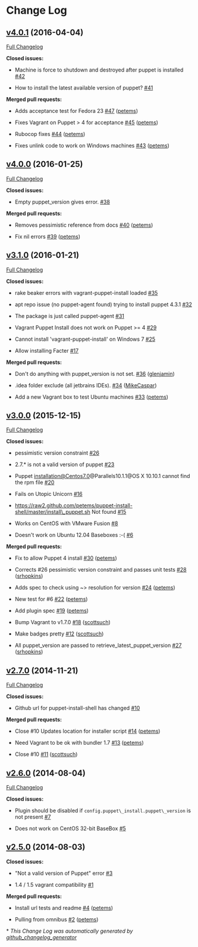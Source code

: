 # Change Log

## [v4.0.1](https://github.com/petems/vagrant-puppet-install/tree/v4.0.1) (2016-04-04)

[Full Changelog](https://github.com/petems/vagrant-puppet-install/compare/v4.0.0...v4.0.1)

**Closed issues:**

- Machine is force to shutdown and destroyed after puppet is installed [\#42](https://github.com/petems/vagrant-puppet-install/issues/42)

- How to install the latest available version of puppet? [\#41](https://github.com/petems/vagrant-puppet-install/issues/41)

**Merged pull requests:**

- Adds acceptance test for Fedora 23 [\#47](https://github.com/petems/vagrant-puppet-install/pull/47) ([petems](https://github.com/petems))

- Fixes Vagrant on Puppet \> 4 for acceptance [\#45](https://github.com/petems/vagrant-puppet-install/pull/45) ([petems](https://github.com/petems))

- Rubocop fixes [\#44](https://github.com/petems/vagrant-puppet-install/pull/44) ([petems](https://github.com/petems))

- Fixes unlink code to work on Windows machines [\#43](https://github.com/petems/vagrant-puppet-install/pull/43) ([petems](https://github.com/petems))

## [v4.0.0](https://github.com/petems/vagrant-puppet-install/tree/v4.0.0) (2016-01-25)

[Full Changelog](https://github.com/petems/vagrant-puppet-install/compare/v3.1.0...v4.0.0)

**Closed issues:**

- Empty puppet\_version gives error. [\#38](https://github.com/petems/vagrant-puppet-install/issues/38)

**Merged pull requests:**

- Removes pessimistic reference from docs [\#40](https://github.com/petems/vagrant-puppet-install/pull/40) ([petems](https://github.com/petems))

- Fix nil errors [\#39](https://github.com/petems/vagrant-puppet-install/pull/39) ([petems](https://github.com/petems))

## [v3.1.0](https://github.com/petems/vagrant-puppet-install/tree/v3.1.0) (2016-01-21)

[Full Changelog](https://github.com/petems/vagrant-puppet-install/compare/v3.0.0...v3.1.0)

**Closed issues:**

- rake beaker errors with vagrant-puppet-install loaded [\#35](https://github.com/petems/vagrant-puppet-install/issues/35)

- apt repo issue \(no puppet-agent found\) trying to install puppet 4.3.1 [\#32](https://github.com/petems/vagrant-puppet-install/issues/32)

- The package is just called puppet-agent [\#31](https://github.com/petems/vagrant-puppet-install/issues/31)

- Vagrant Puppet Install does not work on Puppet \>= 4 [\#29](https://github.com/petems/vagrant-puppet-install/issues/29)

- Cannot install 'vagrant-puppet-install' on Windows 7 [\#25](https://github.com/petems/vagrant-puppet-install/issues/25)

- Allow installing Facter [\#17](https://github.com/petems/vagrant-puppet-install/issues/17)

**Merged pull requests:**

- Don't do anything with puppet\_version is not set. [\#36](https://github.com/petems/vagrant-puppet-install/pull/36) ([glenjamin](https://github.com/glenjamin))

- .idea folder exclude \(all jetbrains IDEs\). [\#34](https://github.com/petems/vagrant-puppet-install/pull/34) ([MikeCaspar](https://github.com/MikeCaspar))

- Add a new Vagrant box to test Ubuntu machines [\#33](https://github.com/petems/vagrant-puppet-install/pull/33) ([petems](https://github.com/petems))

## [v3.0.0](https://github.com/petems/vagrant-puppet-install/tree/v3.0.0) (2015-12-15)

[Full Changelog](https://github.com/petems/vagrant-puppet-install/compare/v2.7.0...v3.0.0)

**Closed issues:**

- pessimistic version constraint [\#26](https://github.com/petems/vagrant-puppet-install/issues/26)

- 2.7.\* is not a valid version of puppet [\#23](https://github.com/petems/vagrant-puppet-install/issues/23)

- Puppet installation@Centos7.0@Parallels10.1.1@OS X 10.10.1 cannot find the rpm file [\#20](https://github.com/petems/vagrant-puppet-install/issues/20)

- Fails on Utopic Unicorn [\#16](https://github.com/petems/vagrant-puppet-install/issues/16)

- https://raw2.github.com/petems/puppet-install-shell/master/install\_puppet.sh Not found [\#15](https://github.com/petems/vagrant-puppet-install/issues/15)

- Works on CentOS with VMware Fusion [\#8](https://github.com/petems/vagrant-puppet-install/issues/8)

- Doesn't work on Ubuntu 12.04 Baseboxes :-\( [\#6](https://github.com/petems/vagrant-puppet-install/issues/6)

**Merged pull requests:**

- Fix to allow Puppet 4 install [\#30](https://github.com/petems/vagrant-puppet-install/pull/30) ([petems](https://github.com/petems))

- Corrects \#26 pessimistic version constraint and passes unit tests [\#28](https://github.com/petems/vagrant-puppet-install/pull/28) ([srhopkins](https://github.com/srhopkins))

- Adds spec to check using ~\> resolution for version [\#24](https://github.com/petems/vagrant-puppet-install/pull/24) ([petems](https://github.com/petems))

- New test for \#6 [\#22](https://github.com/petems/vagrant-puppet-install/pull/22) ([petems](https://github.com/petems))

- Add plugin spec [\#19](https://github.com/petems/vagrant-puppet-install/pull/19) ([petems](https://github.com/petems))

- Bump Vagrant to v1.7.0 [\#18](https://github.com/petems/vagrant-puppet-install/pull/18) ([scottsuch](https://github.com/scottsuch))

- Make badges pretty [\#12](https://github.com/petems/vagrant-puppet-install/pull/12) ([scottsuch](https://github.com/scottsuch))

- All puppet\_version are passed to retrieve\_latest\_puppet\_version [\#27](https://github.com/petems/vagrant-puppet-install/pull/27) ([srhopkins](https://github.com/srhopkins))

## [v2.7.0](https://github.com/petems/vagrant-puppet-install/tree/v2.7.0) (2014-11-21)

[Full Changelog](https://github.com/petems/vagrant-puppet-install/compare/v2.6.0...v2.7.0)

**Closed issues:**

- Github url for puppet-install-shell has changed [\#10](https://github.com/petems/vagrant-puppet-install/issues/10)

**Merged pull requests:**

- Close \#10 Updates location for installer script [\#14](https://github.com/petems/vagrant-puppet-install/pull/14) ([petems](https://github.com/petems))

- Need Vagrant to be ok with bundler 1.7 [\#13](https://github.com/petems/vagrant-puppet-install/pull/13) ([petems](https://github.com/petems))

- Close \#10 [\#11](https://github.com/petems/vagrant-puppet-install/pull/11) ([scottsuch](https://github.com/scottsuch))

## [v2.6.0](https://github.com/petems/vagrant-puppet-install/tree/v2.6.0) (2014-08-04)

[Full Changelog](https://github.com/petems/vagrant-puppet-install/compare/v2.5.0...v2.6.0)

**Closed issues:**

- Plugin should be disabled if `config.puppet\_install.puppet\_version` is not present [\#7](https://github.com/petems/vagrant-puppet-install/issues/7)

- Does not work on CentOS 32-bit BaseBox [\#5](https://github.com/petems/vagrant-puppet-install/issues/5)

## [v2.5.0](https://github.com/petems/vagrant-puppet-install/tree/v2.5.0) (2014-08-03)

**Closed issues:**

- "Not a valid version of Puppet" error [\#3](https://github.com/petems/vagrant-puppet-install/issues/3)

- 1.4 / 1.5 vagrant compatibility [\#1](https://github.com/petems/vagrant-puppet-install/issues/1)

**Merged pull requests:**

- Install url tests and readme [\#4](https://github.com/petems/vagrant-puppet-install/pull/4) ([petems](https://github.com/petems))

- Pulling from omnibus [\#2](https://github.com/petems/vagrant-puppet-install/pull/2) ([petems](https://github.com/petems))



\* *This Change Log was automatically generated by [github_changelog_generator](https://github.com/skywinder/Github-Changelog-Generator)*